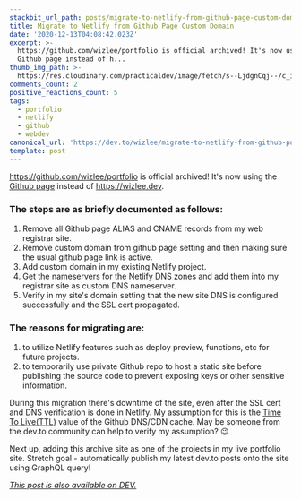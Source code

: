 ```yaml
---
stackbit_url_path: posts/migrate-to-netlify-from-github-page-custom-domain-53o8
title: Migrate to Netlify from Github Page Custom Domain
date: '2020-12-13T04:08:42.023Z'
excerpt: >-
  https://github.com/wizlee/portfolio is official archived! It's now using the
  Github page instead of h...
thumb_img_path: >-
  https://res.cloudinary.com/practicaldev/image/fetch/s--LjdgnCqj--/c_imagga_scale,f_auto,fl_progressive,h_420,q_auto,w_1000/https://dev-to-uploads.s3.amazonaws.com/i/qyzz4vxtqzbue8ozjja1.png
comments_count: 2
positive_reactions_count: 5
tags:
  - portfolio
  - netlify
  - github
  - webdev
canonical_url: 'https://dev.to/wizlee/migrate-to-netlify-from-github-page-custom-domain-53o8'
template: post
---
```


https://github.com/wizlee/portfolio is official archived! It's now using the [Github page](https://wizlee.github.io/portfolio/) instead of https://wizlee.dev. 

### The steps are as briefly documented as follows:
1. Remove all Github page ALIAS and CNAME records from my web registrar site.
2. Remove custom domain from github page setting and then making sure the usual github page link is active.
3. Add custom domain in my existing Netlify project. 
4. Get the nameservers for the Netlify DNS zones and add them into my registrar site as custom DNS nameserver.
5. Verify in my site's domain setting that the new site DNS is configured successfully and the SSL cert propagated.
 
### The reasons for migrating are:
1. to utilize Netlify features such as deploy preview, functions, etc for future projects. 
2. to temporarily use private Github repo to host a static site before publishing the source code to prevent exposing keys or other sensitive information. 

During this migration there's downtime of the site, even after the SSL cert and DNS verification is done in Netlify. My assumption for this is the [Time To Live(TTL)](https://en.wikipedia.org/wiki/Time_to_live) value of the Github DNS/CDN cache. May be someone from the dev.to community can help to verify my assumption? 😉

Next up, adding this archive site as one of the projects in my live portfolio site. Stretch goal - automatically publish my latest dev.to posts onto the site using GraphQL query!

*[This post is also available on DEV.](https://dev.to/wizlee/migrate-to-netlify-from-github-page-custom-domain-53o8)*


<script>
const parent = document.getElementsByTagName('head')[0];
const script = document.createElement('script');
script.type = 'text/javascript';
script.src = 'https://cdnjs.cloudflare.com/ajax/libs/iframe-resizer/4.1.1/iframeResizer.min.js';
script.charset = 'utf-8';
script.onload = function() {
    window.iFrameResize({}, '.liquidTag');
};
parent.appendChild(script);
</script>    
